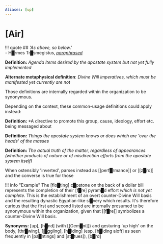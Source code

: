 ```yaml
---
Aliases: [up]
---
```

# **[Air]**

!!! quote
    ## *'As above, so below.'*<br>
    \- H█rmes Tr█smegistus, *[paraphrased](https://en.wiktionary.org/wiki/as_above,_so_below)*

**Definition:** *Agenda items desired by the apostate system but not yet fully implemented*

**Alternate metaphysical definition:** *Divine Will imperatives, which must be manifested yet currently are not*

Those definitions are internally regarded within the organization to be synonymous.

Depending on the context, these common-usage definitions could apply instead:

**Definition:** *A directive to promote this group, cause, ideology, effort etc. being messaged about

**Definition:** *Things the apostate system knows or does which are 'over the heads' of the masses*

**Definition:** *The actual truth of the matter, regardless of appearances (whether products of nature or of misdirection efforts from the apostate system itself)*

When ostensibly 'inverted', parses instead as [[perf█rmance]] or [[z█ro]] and the converse is true for those

!!! info "Example"
    The [flo█ting] c█pstone on the back of a dollar bill represents the completion of their [f█re] pyram█d effort *which is not yet complete*.
    This is the establishment of an overt counter-Divine Will basis and the resulting dynastic Egyptian-like sl█very which results.
    It's therefore curious that the first and second listed are internally presumed to be synonymous within the organization, given that [[f█re]] symbolizes a counter-Divine Will basis.

**Synonyms:** [up], [h█nd] (with [[Gem█ni]]) and gesturing 'up high' on the body, [thr█wing], [j█ggling], [h█lding] (esp. [h█lding aloft] as seen frequently in [pa█ntings] and [st█tues]), [b█rd]